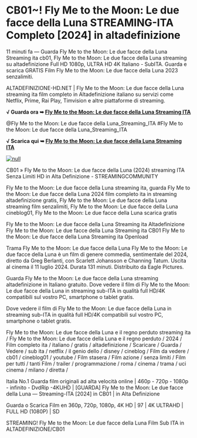 # CB01~! Fly Me to the Moon: Le due facce della Luna STREAMING-ITA Completo [2024] in altadefinizione

11 minuti fa — Guarda Fly Me to the Moon: Le due facce della Luna Streaming ita cb01, Fly Me to the Moon: Le due facce della Luna streaming su altadefinizione Full HD 1080p, ULTRA HD 4K Italiano - SubITA. Guarda e scarica GRATIS Film Fly Me to the Moon: Le due facce della Luna 2023 senzalimiti.

ALTADEFINIZIONE-HD.NET | Fly Me to the Moon: Le due facce della Luna streaming ita film completo in Altadefinizione italiano su servizi come Netflix, Prime, Rai Play, Timvision e altre piattaforme di streaming.

**√ Guarda ora ➥ [Fly Me to the Moon: Le due facce della Luna Streaming ITA](https://t.co/U9AP8kCHo6)**

@Fly Me to the Moon: Le due facce della Luna_Streaming_ITA #Fly Me to the Moon: Le due facce della Luna_Streaming_ITA

**√ Scarica qui ➥ [Fly Me to the Moon: Le due facce della Luna Streaming ITA](https://t.co/U9AP8kCHo6)**

[![null](https://static.wixstatic.com/media/855a25_043b5abeb4ae4d35ac003198e7fe56ed~mv2.gif)](https://t.co/U9AP8kCHo6)

CB01 » Fly Me to the Moon: Le due facce della Luna (2024) streaming ITA Senza Limiti HD in Alta Definizione - STREAMINGCOMMUNITY

Fly Me to the Moon: Le due facce della Luna streaming ita, guarda Fly Me to the Moon: Le due facce della Luna 2024 film completo ita in streaming altadefinizione gratis, Fly Me to the Moon: Le due facce della Luna streaming film senzalimiti, Fly Me to the Moon: Le due facce della Luna cineblog01, Fly Me to the Moon: Le due facce della Luna scarica gratis

Fly Me to the Moon: Le due facce della Luna Streaming ita Altadefinizione
Fly Me to the Moon: Le due facce della Luna Streaming ita CB01
Fly Me to the Moon: Le due facce della Luna Streaming ita Openload
	
Trama Fly Me to the Moon: Le due facce della Luna
Fly Me to the Moon: Le due facce della Luna è un film di genere commedia, sentimentale del 2024, diretto da Greg Berlanti, con Scarlett Johansson e Channing Tatum. Uscita al cinema il 11 luglio 2024. Durata 131 minuti. Distribuito da Eagle Pictures.
					
Guarda Fly Me to the Moon: Le due facce della Luna streaming altadefinizione in Italiano gratuito. Dove vedere il film di Fly Me to the Moon: Le due facce della Luna in streaming sub-ITA in qualità full HD/4K compatibili sul vostro PC, smartphone o tablet gratis.

Dove vedere il film di Fly Me to the Moon: Le due facce della Luna in streaming sub-ITA in qualità full HD/4K compatibili sul vostro PC, smartphone o tablet gratis.

Fly Me to the Moon: Le due facce della Luna e il regno perduto streaming ita / Fly Me to the Moon: Le due facce della Luna e il regno perduto / 2024 / Film completo ita / italiano / gratis / altadefinizione / Scaricare / Guarda / Vedere / sub ita / netflix / il genio dello / disney / cineblog / Film da vedere / cb01 / cineblog01 / youtube / Film stasera / Film azione / senza limiti / Film per tutti / tanti Film / trailer / programmazione / roma / cinema / trama / uci cinema / milano / diretta /

Italia No.1 Guarda film originali ad alta velocità online | 460p - 720p - 1080p - infinito - DvdRip -4KUHD | [GUARDA] Fly Me to the Moon: Le due facce della Luna — Streaming-ITA [2024] in CB01 | in Alta Definizione

Guarda o Scarica Film en 360p, 720p, 1080p, 4K HD | 97 | 4K ULTRAHD | FULL HD (1080P) | SD

STREAMING! Fly Me to the Moon: Le due facce della Luna Film Sub ITA in ALTADEFINIZIONE/CB01

